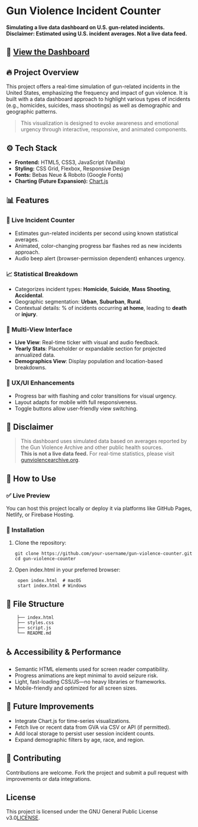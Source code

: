 # Gun Violence Incident Counter

**Simulating a live data dashboard on U.S. gun-related incidents.**  
**Disclaimer: Estimated using U.S. incident averages. Not a live data feed.**

## 👀 [View the Dashboard](https://skylerfutrell.github.io/gvic-2025/)
## 🔥 Project Overview

This project offers a real-time simulation of gun-related incidents in the United States, emphasizing the frequency and impact of gun violence. It is built with a data dashboard approach to highlight various types of incidents (e.g., homicides, suicides, mass shootings) as well as demographic and geographic patterns.

> This visualization is designed to evoke awareness and emotional urgency through interactive, responsive, and animated components.

## ⚙️ Tech Stack

- **Frontend:** HTML5, CSS3, JavaScript (Vanilla)
- **Styling:** CSS Grid, Flexbox, Responsive Design
- **Fonts:** Bebas Neue & Roboto (Google Fonts)
- **Charting (Future Expansion):** [Chart.js](https://www.chartjs.org/)

## 📊 Features

### 🔴 Live Incident Counter
- Estimates gun-related incidents per second using known statistical averages.
- Animated, color-changing progress bar flashes red as new incidents approach.
- Audio beep alert (browser-permission dependent) enhances urgency.

### 📈 Statistical Breakdown
- Categorizes incident types: **Homicide**, **Suicide**, **Mass Shooting**, **Accidental**.
- Geographic segmentation: **Urban**, **Suburban**, **Rural**.
- Contextual details: % of incidents occurring **at home**, leading to **death** or **injury**.

### 📂 Multi-View Interface
- **Live View**: Real-time ticker with visual and audio feedback.
- **Yearly Stats**: Placeholder or expandable section for projected annualized data.
- **Demographics View**: Display population and location-based breakdowns.

### 🎨 UX/UI Enhancements
- Progress bar with flashing and color transitions for visual urgency.
- Layout adapts for mobile with full responsiveness.
- Toggle buttons allow user-friendly view switching.

## 🚨 Disclaimer

> This dashboard uses simulated data based on averages reported by the Gun Violence Archive and other public health sources.  
> **This is not a live data feed.** For real-time statistics, please visit [gunviolencearchive.org](https://www.gunviolencearchive.org/).

## 🧪 How to Use

### ✅ Live Preview
You can host this project locally or deploy it via platforms like GitHub Pages, Netlify, or Firebase Hosting.

### 🔧 Installation

1. Clone the repository:

       git clone https://github.com/your-username/gun-violence-counter.git
       cd gun-violence-counter

3. Open index.html in your preferred browser:

        open index.html  # macOS
        start index.html # Windows

## 📁 File Structure

        ├── index.html
        ├── styles.css
        ├── script.js
        └── README.md

## ♿ Accessibility & Performance

- Semantic HTML elements used for screen reader compatibility.
- Progress animations are kept minimal to avoid seizure risk.
- Light, fast-loading CSS/JS—no heavy libraries or frameworks.
- Mobile-friendly and optimized for all screen sizes.

## 📌 Future Improvements

- Integrate Chart.js for time-series visualizations.
- Fetch live or recent data from GVA via CSV or API (if permitted).
- Add local storage to persist user session incident counts.
- Expand demographic filters by age, race, and region.

## 🤝 Contributing

Contributions are welcome. Fork the project and submit a pull request with improvements or data integrations.

## License

This project is licensed under the GNU General Public License v3.0[LICENSE](https://github.com/skylerfutrell/gvic-2025/blob/master/LICENSE).

